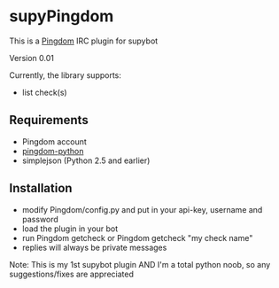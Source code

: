 supyPingdom
=====================
This is a [Pingdom](http://pingdom.com) IRC plugin for supybot

Version 0.01

Currently, the library supports:

* list check(s)

Requirements
--------------------
- Pingdom account
- [pingdom-python](https://github.com/EA2D/pingdom-python)
- simplejson (Python 2.5 and earlier)


Installation
--------------------
* modify Pingdom/config.py and put in your api-key, username and password
* load the plugin in your bot
* run Pingdom getcheck or Pingdom getcheck "my check name" 
* replies will always be private messages


Note: This is my 1st supybot plugin AND I'm a total python noob, so any suggestions/fixes are appreciated
